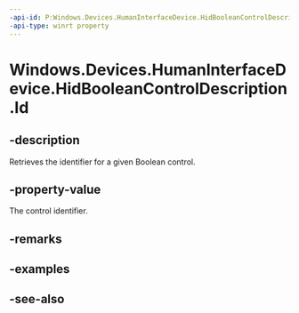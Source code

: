----api-id: P:Windows.Devices.HumanInterfaceDevice.HidBooleanControlDescription.Id
-api-type: winrt property
---<!-- Property syntaxpublic uint Id { get; }--># Windows.Devices.HumanInterfaceDevice.HidBooleanControlDescription.Id## -descriptionRetrieves the identifier for a given Boolean control.## -property-valueThe control identifier.## -remarks## -examples## -see-also
